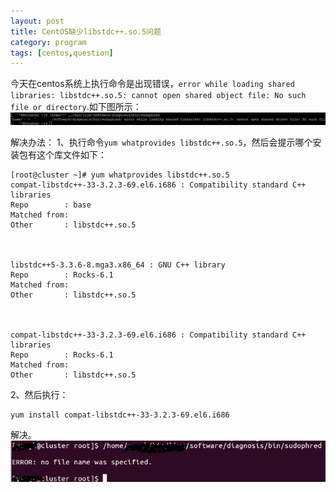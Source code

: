```yaml
---
layout: post
title: CentOS缺少libstdc++.so.5问题 
category: program 
tags: [centos,question]  
---  
```


今天在centos系统上执行命令是出现错误，`error while loading shared libraries: libstdc++.so.5: cannot open shared object file: No such file or directory`.如下图所示：
![error](/images/centos1.jpg)

解决办法：
1、执行命令`yum whatprovides libstdc++.so.5`，然后会提示哪个安装包有这个库文件如下：

```
[root@cluster ~]# yum whatprovides libstdc++.so.5
compat-libstdc++-33-3.2.3-69.el6.i686 : Compatibility standard C++ libraries
Repo        : base
Matched from:
Other       : libstdc++.so.5



libstdc++5-3.3.6-8.mga3.x86_64 : GNU C++ library
Repo        : Rocks-6.1
Matched from:
Other       : libstdc++.so.5



compat-libstdc++-33-3.2.3-69.el6.i686 : Compatibility standard C++ libraries
Repo        : Rocks-6.1
Matched from:
Other       : libstdc++.so.5

```

2、然后执行：

```
yum install compat-libstdc++-33-3.2.3-69.el6.i686 
```

解决。
![ok](/images/centos2.png)